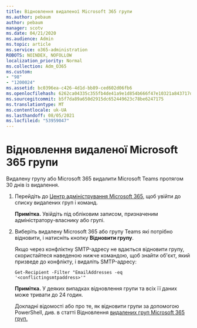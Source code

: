 ```yaml
---
title: Відновлення видаленої Microsoft 365 групи
ms.author: pebaum
author: pebaum
manager: scotv
ms.date: 04/21/2020
ms.audience: Admin
ms.topic: article
ms.service: o365-administration
ROBOTS: NOINDEX, NOFOLLOW
localization_priority: Normal
ms.collection: Adm_O365
ms.custom:
- "98"
- "1200024"
ms.assetid: bc0396ea-c426-4d1d-bb89-ced602d06fb6
ms.openlocfilehash: 6262ca04335c355fb4de41a9e1d854b666f47e10321a843717d6eb951c46cafd
ms.sourcegitcommit: b5f7da89a650d2915dc652449623c78be6247175
ms.translationtype: MT
ms.contentlocale: uk-UA
ms.lasthandoff: 08/05/2021
ms.locfileid: "53959047"
---
```

# <a name="restore-a-deleted-microsoft-365-group"></a>Відновлення видаленої Microsoft 365 групи

Видалену групу або Microsoft 365 видалити Microsoft Teams протягом 30 днів із видалення.

1. Перейдіть до [Центр адміністрування Microsoft 365,](https://aka.ms/RestoreDeletedGroup) щоб увійти до списку видалених груп і команд.

    **Примітка.** Увійдіть під обліковим записом, призначеним адміністратору-власнику або групі.

1. Виберіть видалену Microsoft 365 або групу Teams які потрібно відновити, і натисніть кнопку **Відновити групу**.

    Якщо через конфліктну SMTP-адресу не вдається відновити групу, скористайтеся наведеною нижче командою, щоб знайти об'єкт, який призведе до конфлікту, і видаліть SMTP-адресу:

    `Get-Recipient -Filter "EmailAddresses -eq '<conflictingsmtpaddress>'"`

    **Примітка.** У деяких випадках відновлення групи та всіх її даних може тривати до 24 годин.

    Докладні відомості або про те, як відновити групи за допомогою PowerShell, див. в статті Відновлення [видалених груп Microsoft 365 груп.](https://go.microsoft.com/fwlink/?linkid=867802)